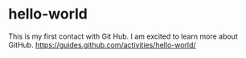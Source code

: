 # hello-world
This is my first contact with Git Hub.
I am excited to learn more about GitHub.
https://guides.github.com/activities/hello-world/
